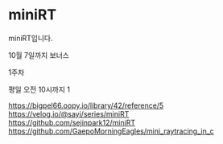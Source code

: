 # miniRT
miniRT입니다.

10월 7일까지 보너스

1주차

평일 오전 10시까지 1


https://bigpel66.oopy.io/library/42/reference/5 </br>
https://velog.io/@sayi/series/miniRT </br>
https://github.com/sejinpark12/miniRT </br>
https://github.com/GaepoMorningEagles/mini_raytracing_in_c </br>
